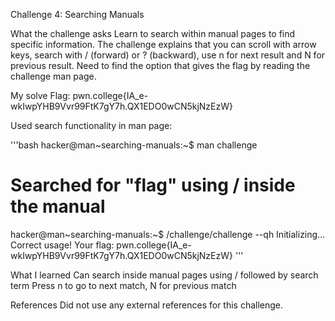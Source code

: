 Challenge 4: Searching Manuals

What the challenge asks
Learn to search within manual pages to find specific information. The challenge explains that you can scroll with arrow keys, search with / (forward) or ? (backward), use n for next result and N for previous result. Need to find the option that gives the flag by reading the challenge man page.

My solve
Flag: pwn.college{IA_e-wkIwpYHB9Vvr99FtK7gY7h.QX1EDO0wCN5kjNzEzW}

Used search functionality in man page:

'''bash
hacker@man~searching-manuals:~$ man challenge
# Searched for "flag" using / inside the manual
hacker@man~searching-manuals:~$ /challenge/challenge --qh
Initializing...
Correct usage! Your flag: pwn.college{IA_e-wkIwpYHB9Vvr99FtK7gY7h.QX1EDO0wCN5kjNzEzW}
'''

What I learned
Can search inside manual pages using / followed by search term
Press n to go to next match, N for previous match

References
Did not use any external references for this challenge.
